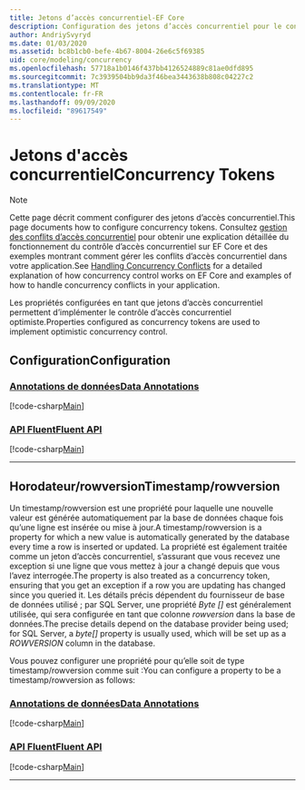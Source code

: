 ```yaml
---
title: Jetons d’accès concurrentiel-EF Core
description: Configuration des jetons d’accès concurrentiel pour le contrôle d’accès concurrentiel optimiste dans un modèle de Entity Framework Core
author: AndriySvyryd
ms.date: 01/03/2020
ms.assetid: bc8b1cb0-befe-4b67-8004-26e6c5f69385
uid: core/modeling/concurrency
ms.openlocfilehash: 57718a1b0146f437bb4126524889c81ae0dfd895
ms.sourcegitcommit: 7c3939504bb9da3f46bea3443638b808c04227c2
ms.translationtype: MT
ms.contentlocale: fr-FR
ms.lasthandoff: 09/09/2020
ms.locfileid: "89617549"
---
```

# <a name="concurrency-tokens"></a><span data-ttu-id="5e12e-103">Jetons d'accès concurrentiel</span><span class="sxs-lookup"><span data-stu-id="5e12e-103">Concurrency Tokens</span></span>

> [!NOTE]
> <span data-ttu-id="5e12e-104">Cette page décrit comment configurer des jetons d’accès concurrentiel.</span><span class="sxs-lookup"><span data-stu-id="5e12e-104">This page documents how to configure concurrency tokens.</span></span> <span data-ttu-id="5e12e-105">Consultez [gestion des conflits d’accès concurrentiel](xref:core/saving/concurrency) pour obtenir une explication détaillée du fonctionnement du contrôle d’accès concurrentiel sur EF Core et des exemples montrant comment gérer les conflits d’accès concurrentiel dans votre application.</span><span class="sxs-lookup"><span data-stu-id="5e12e-105">See [Handling Concurrency Conflicts](xref:core/saving/concurrency) for a detailed explanation of how concurrency control works on EF Core and examples of how to handle concurrency conflicts in your application.</span></span>

<span data-ttu-id="5e12e-106">Les propriétés configurées en tant que jetons d’accès concurrentiel permettent d’implémenter le contrôle d’accès concurrentiel optimiste.</span><span class="sxs-lookup"><span data-stu-id="5e12e-106">Properties configured as concurrency tokens are used to implement optimistic concurrency control.</span></span>

## <a name="configuration"></a><span data-ttu-id="5e12e-107">Configuration</span><span class="sxs-lookup"><span data-stu-id="5e12e-107">Configuration</span></span>

### <a name="data-annotations"></a>[<span data-ttu-id="5e12e-108">Annotations de données</span><span class="sxs-lookup"><span data-stu-id="5e12e-108">Data Annotations</span></span>](#tab/data-annotations)

[!code-csharp[Main](../../../samples/core/Modeling/DataAnnotations/Concurrency.cs?name=Concurrency&highlight=5)]

### <a name="fluent-api"></a>[<span data-ttu-id="5e12e-109">API Fluent</span><span class="sxs-lookup"><span data-stu-id="5e12e-109">Fluent API</span></span>](#tab/fluent-api)

[!code-csharp[Main](../../../samples/core/Modeling/FluentAPI/Concurrency.cs?name=Concurrency&highlight=5)]

***

## <a name="timestamprowversion"></a><span data-ttu-id="5e12e-110">Horodateur/rowversion</span><span class="sxs-lookup"><span data-stu-id="5e12e-110">Timestamp/rowversion</span></span>

<span data-ttu-id="5e12e-111">Un timestamp/rowversion est une propriété pour laquelle une nouvelle valeur est générée automatiquement par la base de données chaque fois qu’une ligne est insérée ou mise à jour.</span><span class="sxs-lookup"><span data-stu-id="5e12e-111">A timestamp/rowversion is a property for which a new value is automatically generated by the database every time a row is inserted or updated.</span></span> <span data-ttu-id="5e12e-112">La propriété est également traitée comme un jeton d’accès concurrentiel, s’assurant que vous recevez une exception si une ligne que vous mettez à jour a changé depuis que vous l’avez interrogée.</span><span class="sxs-lookup"><span data-stu-id="5e12e-112">The property is also treated as a concurrency token, ensuring that you get an exception if a row you are updating has changed since you queried it.</span></span> <span data-ttu-id="5e12e-113">Les détails précis dépendent du fournisseur de base de données utilisé ; par SQL Server, une propriété *Byte []* est généralement utilisée, qui sera configurée en tant que colonne *rowversion* dans la base de données.</span><span class="sxs-lookup"><span data-stu-id="5e12e-113">The precise details depend on the database provider being used; for SQL Server, a *byte[]* property is usually used, which will be set up as a *ROWVERSION* column in the database.</span></span>

<span data-ttu-id="5e12e-114">Vous pouvez configurer une propriété pour qu’elle soit de type timestamp/rowversion comme suit :</span><span class="sxs-lookup"><span data-stu-id="5e12e-114">You can configure a property to be a timestamp/rowversion as follows:</span></span>

### <a name="data-annotations"></a>[<span data-ttu-id="5e12e-115">Annotations de données</span><span class="sxs-lookup"><span data-stu-id="5e12e-115">Data Annotations</span></span>](#tab/data-annotations)

[!code-csharp[Main](../../../samples/core/Modeling/DataAnnotations/Timestamp.cs?name=Timestamp&highlight=7)]

### <a name="fluent-api"></a>[<span data-ttu-id="5e12e-116">API Fluent</span><span class="sxs-lookup"><span data-stu-id="5e12e-116">Fluent API</span></span>](#tab/fluent-api)

[!code-csharp[Main](../../../samples/core/Modeling/FluentAPI/Timestamp.cs?name=Timestamp&highlight=9,17)]

***
